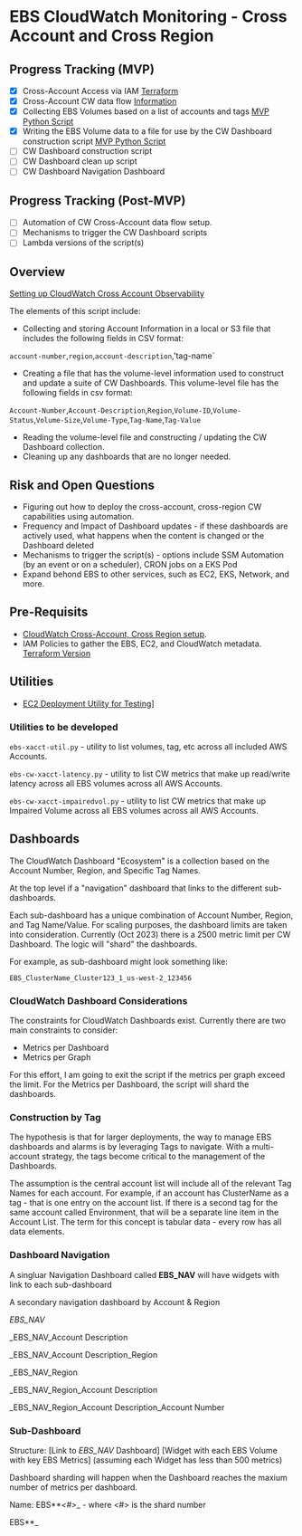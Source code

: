 # EBS CloudWatch Monitoring - Cross Account and Cross Region

## Progress Tracking (MVP)

- [x] Cross-Account Access via IAM [Terraform](./cross-account-setup-data-gather-terraform/)
- [x] Cross-Account CW data flow [Information](./cross-account-setup-cloudwatch/cross-account-setup-cloudwatch.md)
- [x] Collecting EBS Volumes based on a list of accounts and tags [MVP Python Script](./part1-collect-data-with-tags.py)
- [x] Writing the EBS Volume data to a file for use by the CW Dashboard construction script [MVP Python Script](./part1-collect-data-with-tags.py)
- [ ] CW Dashboard construction script
- [ ] CW Dashboard clean up script
- [ ] CW Dashboard Navigation Dashboard

## Progress Tracking (Post-MVP)

- [ ] Automation of CW Cross-Account data flow setup.
- [ ] Mechanisms to trigger the CW Dashboard scripts
- [ ] Lambda versions of the script(s)

## Overview

[Setting up CloudWatch Cross Account Observability](https://docs.aws.amazon.com/AmazonCloudWatch/latest/monitoring/CloudWatch-Unified-Cross-Account.html)

The elements of this script include:

- Collecting and storing Account Information in a local or S3 file that includes the following fields in CSV format:

`account-number`,`region`,`account-description`,'tag-name`

- Creating a file that has the volume-level information used to construct and update a suite of CW Dashboards. This volume-level file has the following fields in csv format:

`Account-Number`,`Account-Description`,`Region`,`Volume-ID`,`Volume-Status`,`Volume-Size`,`Volume-Type`,`Tag-Name`,`Tag-Value`

- Reading the volume-level file and constructing / updating the CW Dashboard collection.
- Cleaning up any dashboards that are no longer needed.

## Risk and Open Questions

- Figuring out how to deploy the cross-account, cross-region CW capabilities using automation.
- Frequency and Impact of Dashboard updates - if these dashboards are actively used, what happens when the content is changed or the Dashboard deleted
- Mechanisms to trigger the script(s) - options include SSM Automation (by an event or on a scheduler), CRON jobs on a EKS Pod
- Expand behond EBS to other services, such as EC2, EKS, Network, and more.

## Pre-Requisits

- [CloudWatch Cross-Account, Cross Region setup](./cross-account-setup-cloudwatch/cross-account-setup-cloudwatch.md).
- IAM Policies to gather the EBS, EC2, and CloudWatch metadata. [Terraform Version](./cross-account-setup-data-gather-terraform/)

## Utilities

- [EC2 Deployment Utility for Testing](../../ebs-end-to-end-testing/e2e-launch-ec2-instances.py)]

### Utilities to be developed

`ebs-xacct-util.py` - utility to list volumes, tag, etc across all included AWS Accounts.

`ebs-cw-xacct-latency.py` - utility to list CW metrics that make up read/write latency across all EBS volumes across all AWS Accounts.

`ebs-cw-xacct-impairedvol.py` - utility to list CW metrics that make up Impaired Volume across all EBS volumes across all AWS Accounts.

## Dashboards

The CloudWatch Dashboard "Ecosystem" is a collection based on the Account Number, Region, and Specific Tag Names.

At the top level if a "navigation" dashboard that links to the different sub-dashboards.

Each sub-dashboard has a unique combination of Account Number, Region, and Tag Name/Value. For scaling purposes, the dashboard limits are taken into consideration. Currently (Oct 2023) there is a 2500 metric limit per CW Dashboard. The logic will "shard" the dashboards.

For example, as sub-dashboard might look something like:

`EBS_ClusterName_Cluster123_1_us-west-2_123456`

### CloudWatch Dashboard Considerations

The constraints for CloudWatch Dashboards exist. Currently there are two main constraints to consider:

- Metrics per Dashboard
- Metrics per Graph

For this effort, I am going to exit the script if the metrics per graph exceed the limit. For the Metrics per Dashboard, the script will shard the dashboards.

### Construction by Tag

The hypothesis is that for larger deployments, the way to manage EBS dashboards and alarms is by leveraging Tags to navigate. With a multi-account strategy, the tags become critical to the management of the Dashboards.

The assumption is the central account list will include all of the relevant Tag Names for each account. For example, if an account has ClusterName as a tag - that is one entry on the account list. If there is a second tag for the same account called Environment, that will be a separate line item in the Account List. The term for this concept is tabular data - every row has all data elements.

### Dashboard Navigation

A singluar Navigation Dashboard called **EBS_NAV** will have widgets with link to each sub-dashboard

A secondary navigation dashboard by Account & Region

_EBS_NAV_

\_EBS_NAV_Account Description

\_EBS_NAV_Account Description_Region

\_EBS_NAV_Region

\_EBS_NAV_Region_Account Description

\_EBS_NAV_Region_Account Description_Account Number

### Sub-Dashboard

Structure:
[Link to _EBS_NAV_ Dashboard]
[Widget with each EBS Volume with key EBS Metrics] (assuming each Widget has less than 500 metrics)

Dashboard sharding will happen when the Dashboard reaches the maxium number of metrics per dashboard.

Name:
EBS*<TagName>*<TagValue>_<#>_<AcctName>\_<AcctNum> - where <#> is the shard number

EBS*<TagName>*<TagValue>_<VolId>_<AcctName>\_<AcctNum>
